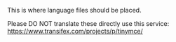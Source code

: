 
This is where language files should be placed.

Please DO NOT translate these directly use this service: https://www.transifex.com/projects/p/tinymce/
